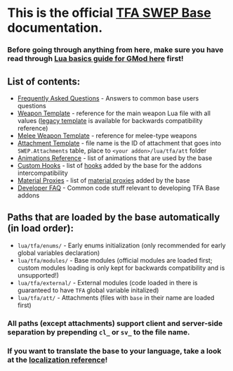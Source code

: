 # This is the official [TFA SWEP Base](https://steamcommunity.com/sharedfiles/filedetails/?id=2840031720) documentation.

### Before going through anything from here, make sure you have read through [Lua basics guide for GMod here](https://wiki.facepunch.com/gmod/Beginner_Tutorial_Intro) first!

## List of contents:
- [Frequently Asked Questions](faq/FOR_USERS.md) - Answers to common base users questions
- [Weapon Template](lua/tfa/documentation/tfa_base_template.lua) - reference for the main weapon Lua file with all values ([legacy template](lua/tfa/documentation/tfa_legacy_template.lua) is available for backwards compatibility reference)
- [Melee Weapon Template](lua/tfa/documentation/tfa_melee_template.lua) - reference for melee-type weapons
- [Attachment Template](lua/tfa/documentation/tfa_attachment_template.lua) - file name is the ID of attachment that goes into `SWEP.Attachments` table, place to `<your addon>/lua/tfa/att` folder
- [Animations Reference](lua/tfa/documentation/tfa_anims_template.lua) - list of animations that are used by the base
- [Custom Hooks](lua/tfa/documentation/tfa_hooks_custom.lua) - list of [hooks](https://wiki.facepunch.com/gmod/hook.Add) added by the base for the addons intercompatibility
- [Material Proxies](lua/tfa/documentation/tfa_matproxies.lua) - list of [material proxies](https://developer.valvesoftware.com/wiki/Material_proxies) added by the base
- [Developer FAQ](faq/FOR_DEVELOPERS.md) - Common code stuff relevant to developing TFA Base addons

## Paths that are loaded by the base automatically (in load order):
- `lua/tfa/enums/` - Early enums initialization (only recommended for early global variables declaration)
- `lua/tfa/modules/` - Base modules (official modules are loaded first; custom modules loading is only kept for backwards compatibility and is unsupported!)
- `lua/tfa/external/` - External modules (code loaded in there is guaranteed to have `TFA` global variable initalized)
- `lua/tfa/att/` - Attachments (files with `base` in their name are loaded first)
### All paths (except attachments) support client and server-side separation by prepending `cl_` or `sv_` to the file name.

### If you want to translate the base to your language, take a look at the [localization reference](LOCALIZATION.md)!
